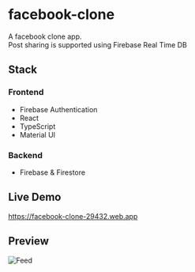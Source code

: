 # facebook-clone

A facebook clone app.
<br/>
Post sharing is supported using Firebase Real Time DB

## Stack

### Frontend

- Firebase Authentication
- React
- TypeScript
- Material UI

### Backend

- Firebase & Firestore

## Live Demo

https://facebook-clone-29432.web.app

## Preview 

![Feed](https://i.ibb.co/bKqLnMP/Feed.png)